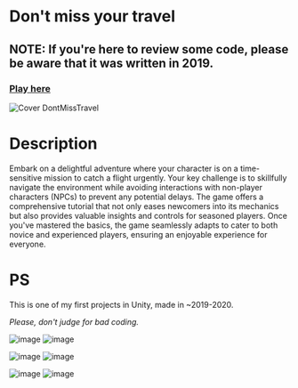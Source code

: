 # Don't miss your travel
## NOTE: If you're here to review some code, please be aware that it was written in 2019.
### [Play here](https://fidgetik.itch.io/dont-miss-your-travel)

![Cover DontMissTravel](https://github.com/FidgHorlov/DontMissYourTravel/assets/110767790/eeac16b4-082c-4c3c-82ca-8fb166c2f8d1)


# Description
Embark on a delightful adventure where your character is on a time-sensitive mission to catch a flight urgently.
Your key challenge is to skillfully navigate the environment while avoiding interactions with non-player characters (NPCs) to prevent any potential delays. The game offers a comprehensive tutorial that not only eases newcomers into its mechanics but also provides valuable insights and controls for seasoned players. Once you've mastered the basics, the game seamlessly adapts to cater to both novice and experienced players, ensuring an enjoyable experience for everyone.

# PS
This is one of my first projects in Unity, made in ~2019-2020. 

_Please, don't judge for bad coding._

![image](https://github.com/FidgHorlov/DontMissYourTravel/assets/110767790/eca86634-b8e0-4ea0-8b1c-37796c52d779)
![image](https://github.com/FidgHorlov/DontMissYourTravel/assets/110767790/a7c8c91e-e33a-4bca-aec7-cfb56c38baf6)

![image](https://github.com/FidgHorlov/DontMissYourTravel/assets/110767790/d51b6f22-9f7b-4e42-9995-1aee4210956d)
![image](https://github.com/FidgHorlov/DontMissYourTravel/assets/110767790/54942c9f-a3db-4e11-8099-b5bb9ad43a1e)

![image](https://github.com/FidgHorlov/DontMissYourTravel/assets/110767790/c25e5435-fc56-4c33-8f01-828a94614e83)
![image](https://github.com/FidgHorlov/DontMissYourTravel/assets/110767790/adc97f1a-6abe-4210-865f-4681fa12448f)



